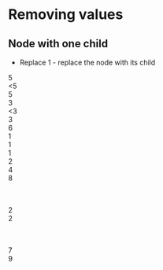 # Removing values

## Node with one child

* Replace 1 - replace the node with its child

<div class="row mb-2">
    <div class="node" id="removing-one-1">
        <div class="node-inner fragment fragment-dn" data-style="out">
        5
        </div>
        <div class="node-inner fragment fragment-dn background-green" data-style="in-out">
        &lt;5
        </div>
        <div class="node-inner fragment fragment-dn" data-style="in" data-index="2">
        5
        </div>
    </div>
</div>

<div class="row mb-2">
    <div></div>
    <div class="node" id="removing-one-2">
        <div class="node-inner fragment fragment-dn" data-style="out" data-index="2">
        3
        </div>
        <div class="node-inner fragment fragment-dn background-green" data-style="in-out" data-index="2">
        &lt;3
        </div>
        <div class="node-inner fragment fragment-dn" data-style="in" data-index="3">
        3
        </div>
    </div>
    <div class="node" id="removing-one-3">
        <div class="node-inner">
        6
        </div>
    </div>
    <div></div>
</div>


<div class="row mb-2" >
    <div class="node" id="removing-one-4">
        <div class="node-inner fragment fragment-dn" data-style="out" data-index="3">
        1
        </div>
        <div class="node-inner fragment fragment-dn background-green" data-style="in-out" data-index="3">
        1
        </div>
        <div class="node-inner fragment fragment-dn background-green" data-style="in-out" data-index="4">
        1
        </div>
        <div class="node-inner fragment fragment-dn background-blue" data-style="in-out" data-index="5">
        2
        </div>
    </div>
    <div class="node" id="removing-one-5"">
        <div class="node-inner">
        4
        </div>
    </div>
    <div class="node" id="removing-one-6">
        <div class="node-inner">
        8
        </div>
    </div>
</div>

<div class="row mb-2" >
    <div style="min-width: 48px; min-height: 48px;"></div>
    <div class="node fragment fragment-dn" id="removing-one-8" data-style="out" data-index="5">
        <div class="node-inner fragment fragment-dn" data-style="out" data-index="4">
        2
        </div>
        <div class="node-inner fragment fragment-dn background-blue" data-style="in" data-index="4">
        2
        </div>
    </div>
    <div class="fragment fragment-dn" data-style="in" data-index="5" style="min-width: 48px; min-height: 48px;"></div>
    <div></div>
    <div></div>
    <div></div>
    <div></div>
    <div></div>
    <div class="node" id="removing-one-9">
        <div class="node-inner">
        7
        </div>
    </div>
    <div class="node" id="removing-one-10">
        <div class="node-inner">
        9
        </div>
    </div>
</div>


<div class="line line-arrow-end" data-from="removing-one-1" data-to="removing-one-2" data-from-side="b" data-to-side="t"></div>
<div class="line line-arrow-end" data-from="removing-one-1" data-to="removing-one-3" data-from-side="b" data-to-side="t"></div>
<div class="line line-arrow-end" data-from="removing-one-2" data-to="removing-one-4" data-from-side="b" data-to-side="t"></div>
<div class="line line-arrow-end" data-from="removing-one-2" data-to="removing-one-5" data-from-side="b" data-to-side="t"></div>
<div class="line line-arrow-end" data-from="removing-one-3" data-to="removing-one-6" data-from-side="b" data-to-side="t"></div>
<div class="line line-arrow-end" data-from="removing-one-4" data-to="removing-one-8" data-from-side="b" data-to-side="t"></div>
<div class="line line-arrow-end" data-from="removing-one-6" data-to="removing-one-9" data-from-side="b" data-to-side="t"></div>
<div class="line line-arrow-end" data-from="removing-one-6" data-to="removing-one-10" data-from-side="b" data-to-side="t"></div>


